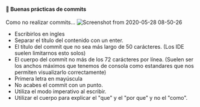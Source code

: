 #### 🎨 Buenas prácticas de commits
Como no realizar commits...
![Screenshot from 2020-05-28 08-50-26](https://user-images.githubusercontent.com/22304957/83137907-5517a780-a0c0-11ea-85b1-b4dd7923f6e0.png)

- Escribirlos en ingles
- Separar el título del contenido con un enter.
- El título del commit que no sea más largo de 50 carácteres. (Los IDE suelen limitarnos esto solos)
- El cuerpo del commit no más de los 72 carácteres por línea. (Suelen ser los anchos máximos que tenemos de consola como estandares que nos permiten visualizarlo correctamente)
- Primera letra en mayúscula
- No acabes el commit con un punto.
- Utiliza el modo imperativo al escribir.
- Utilizar el cuerpo para explicar el "que" y el "por que" y no el "como".
